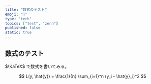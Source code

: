 ```yaml
---
title: "数式のテスト"
emoji: "📝"
type: "tech"
topics: ["test", "zenn"]
published: false
static: true
---
```


## 数式のテスト

$\KaTeX$ で数式を書いてみる。

$$
L(y, \hat{y}) = \frac{1}{n} \sum_{i=1}^n (y_i - \hat{y}_i)^2
$$
